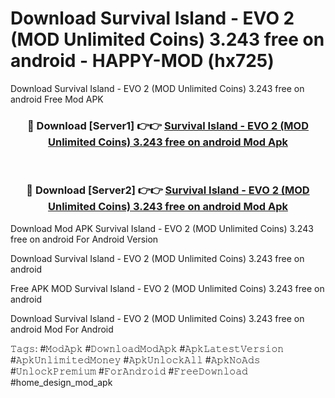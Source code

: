 # Download Survival Island - EVO 2 (MOD Unlimited Coins) 3.243 free on android - HAPPY-MOD (hx725)
Download Survival Island - EVO 2 (MOD Unlimited Coins) 3.243 free on android Free Mod APK

<div align="center">
<h3>🔴 Download [Server1] 👉👉 <a href="https://apkcomod.com?title=Survival_Island_-_EVO_2_(MOD_Unlimited_Coins)_3.243_free_on_android">Survival Island - EVO 2 (MOD Unlimited Coins) 3.243 free on android Mod Apk</a></h3><br>

<h3>🔴 Download [Server2] 👉👉 <a href="https://apkcomod.com?title=Survival_Island_-_EVO_2_(MOD_Unlimited_Coins)_3.243_free_on_android">Survival Island - EVO 2 (MOD Unlimited Coins) 3.243 free on android Mod Apk</a></h3>
</div>


Download Mod APK Survival Island - EVO 2 (MOD Unlimited Coins) 3.243 free on android For Android Version

Download Survival Island - EVO 2 (MOD Unlimited Coins) 3.243 free on android 

Free APK MOD Survival Island - EVO 2 (MOD Unlimited Coins) 3.243 free on android 

Download Survival Island - EVO 2 (MOD Unlimited Coins) 3.243 free on android Mod For Android

𝚃𝚊𝚐𝚜: #𝙼𝚘𝚍𝙰𝚙𝚔 #𝙳𝚘𝚠𝚗𝚕𝚘𝚊𝚍𝙼𝚘𝚍𝙰𝚙𝚔 #𝙰𝚙𝚔𝙻𝚊𝚝𝚎𝚜𝚝𝚅𝚎𝚛𝚜𝚒𝚘𝚗 #𝙰𝚙𝚔𝚄𝚗𝚕𝚒𝚖𝚒𝚝𝚎𝚍𝙼𝚘𝚗𝚎𝚢 #𝙰𝚙𝚔𝚄𝚗𝚕𝚘𝚌𝚔𝙰𝚕𝚕 #𝙰𝚙𝚔𝙽𝚘𝙰𝚍𝚜 #𝚄𝚗𝚕𝚘𝚌𝚔𝙿𝚛𝚎𝚖𝚒𝚞𝚖 #𝙵𝚘𝚛𝙰𝚗𝚍𝚛𝚘𝚒𝚍 #𝙵𝚛𝚎𝚎𝙳𝚘𝚠𝚗𝚕𝚘𝚊𝚍 #home_design_mod_apk
